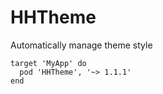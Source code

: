 # HHTheme
Automatically manage theme style

```objc
target 'MyApp' do
  pod 'HHTheme', '~> 1.1.1'
end
```
